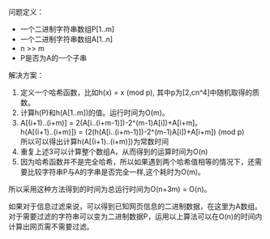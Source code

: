 问题定义：

*	一个二进制字符串数组P[1..m]
*	一个二进制字符串数组A[1..n]
*	n >> m
*	P是否为A的一个子串

解决方案：

1.	定义一个哈希函数，比如h(x) = x (mod p), 其中p为[2,cn^4]中随机取得的质数。
2.	计算h(P)和h(A[1..m])的值。运行时间为O(m)。
3.	A[(i+1)..(i+m)] = 2(A[i..(i+m-1)])-2^(m-1)A[i])+A[i+m]。</br>
h(A[(i+1)..(i+m)]) = (2(h(A[i..(i+m-1)])-2^(m-1)A[i])+A[i+m]) (mod p)</br>
所以可以得出计算h(A[(i+1)..(i+m)])为常数时间
4.	重复上述3可以计算整个数组A，从而得到的运算时间为O(n)
5.	因为哈希函数并不是完全哈希，所以如果遇到两个哈希值相等的情况下，还需要比较字符串P与A的字串是否完全一样,这个耗时为O(m)。

所以采用这种方法得到的时间为总运行时间为O(n+3m) = O(n)。

如果对于信息过滤来说，可以得到已知网页信息的二进制数据，在这里为A数组。对于需要过滤的字符串可以变为二进制数据P，运用以上算法可以在O(n)的时间内计算出网页需不需要过滤。